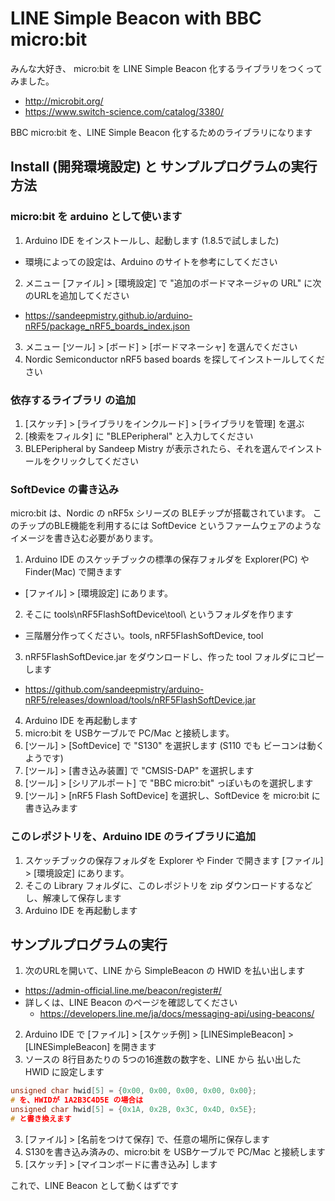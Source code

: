 # LINE Simple Beacon with BBC micro:bit

みんな大好き、 micro:bit を LINE Simple Beacon 化するライブラリをつくってみました。

  - http://microbit.org/
  - https://www.switch-science.com/catalog/3380/


BBC micro:bit を、LINE Simple Beacon 化するためのライブラリになります

## Install (開発環境設定) と サンプルプログラムの実行方法

### micro:bit を arduino として使います

1. Arduino IDE をインストールし、起動します (1.8.5で試しました)
  - 環境によっての設定は、Arduino のサイトを参考にしてください
2. メニュー [ファイル] > [環境設定] で "追加のボードマネージャの URL" に次のURLを追加してください
  - https://sandeepmistry.github.io/arduino-nRF5/package_nRF5_boards_index.json
3. メニュー [ツール] > [ボード] > [ボードマネーシャ] を選んでください
4. Nordic Semiconductor nRF5 based boards を探してインストールしてください

### 依存するライブラリ の追加

1. [スケッチ] > [ライブラリをインクルード] > [ライブラリを管理] を選ぶ
2. [検索をフィルタ] に "BLEPeripheral" と入力してください
3. BLEPeripheral by Sandeep Mistry が表示されたら、それを選んでインストールをクリックしてください

### SoftDevice の書き込み

micro:bit は、Nordic の nRF5x シリーズの BLEチップが搭載されています。
このチップのBLE機能を利用するには SoftDevice というファームウェアのようなイメージを書き込む必要があります。

1. Arduino IDE のスケッチブックの標準の保存フォルダを Explorer(PC) や Finder(Mac) で開きます 
  - [ファイル] > [環境設定] にあります。
2. そこに tools\nRF5FlashSoftDevice\tool\ というフォルダを作ります 
  - 三階層分作ってください。tools, nRF5FlashSoftDevice, tool
3. nRF5FlashSoftDevice.jar をダウンロードし、作った tool フォルダにコピーします
  - https://github.com/sandeepmistry/arduino-nRF5/releases/download/tools/nRF5FlashSoftDevice.jar
4. Arduino IDE を再起動します
5. micro:bit を USBケーブルで PC/Mac と接続します。
6. [ツール] > [SoftDevice] で "S130" を選択します (S110 でも ビーコンは動くようです)
7. [ツール] > [書き込み装置] で "CMSIS-DAP" を選択します
8. [ツール] > [シリアルポート] で "BBC micro:bit" っぽいものを選択します
9. [ツール] > [nRF5 Flash SoftDevice] を選択し、SoftDevice を micro:bit に書き込みます

### このレポジトリを、Arduino IDE のライブラリに追加

1. スケッチブックの保存フォルダを Explorer や Finder で開きます [ファイル] > [環境設定] にあります。
2. そこの Library フォルダに、このレポジトリを zip ダウンロードするなどし、解凍して保存します
3. Arduino IDE を再起動します

## サンプルプログラムの実行

1. 次のURLを開いて、LINE から SimpleBeacon の HWID を払い出します
  - https://admin-official.line.me/beacon/register#/
  - 詳しくは、LINE Beacon のページを確認してください
    - https://developers.line.me/ja/docs/messaging-api/using-beacons/
2. Arduino IDE で [ファイル] > [スケッチ例] > [LINESimpleBeacon] > [LINESimpleBeacon] を開きます
3. ソースの 8行目あたりの 5つの16進数の数字を、LINE から 払い出した HWID に設定します
  ```c++
  unsigned char hwid[5] = {0x00, 0x00, 0x00, 0x00, 0x00};
  # を、HWIDが 1A2B3C4D5E の場合は
  unsigned char hwid[5] = {0x1A, 0x2B, 0x3C, 0x4D, 0x5E};
  # と書き換えます
  ```
3. [ファイル] > [名前をつけて保存] で、任意の場所に保存します
4. S130を書き込み済みの、micro:bit を USBケーブルで PC/Mac と接続します
5. [スケッチ] > [マイコンボードに書き込み] します

これで、LINE Beacon として動くはずです 

